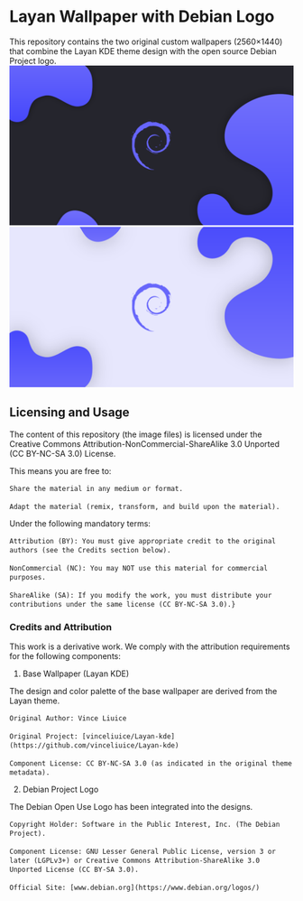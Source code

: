 # Layan Wallpaper with Debian Logo
This repository contains the two original custom wallpapers (2560×1440) that combine the Layan KDE theme design with the open source Debian Project logo.
![Preview](preview/preview1.png)
![Preview](preview/preview2.png)


## Licensing and Usage

The content of this repository (the image files) is licensed under the Creative Commons Attribution-NonCommercial-ShareAlike 3.0 Unported (CC BY-NC-SA 3.0) License.

This means you are free to:

    Share the material in any medium or format.

    Adapt the material (remix, transform, and build upon the material).

Under the following mandatory terms:

    Attribution (BY): You must give appropriate credit to the original authors (see the Credits section below).

    NonCommercial (NC): You may NOT use this material for commercial purposes.

    ShareAlike (SA): If you modify the work, you must distribute your contributions under the same license (CC BY-NC-SA 3.0).}



### Credits and Attribution

This work is a derivative work. We comply with the attribution requirements for the following components:

1. Base Wallpaper (Layan KDE)

The design and color palette of the base wallpaper are derived from the Layan theme.

    Original Author: Vince Liuice

    Original Project: [vinceliuice/Layan-kde](https://github.com/vinceliuice/Layan-kde)

    Component License: CC BY-NC-SA 3.0 (as indicated in the original theme metadata).
    
2. Debian Project Logo

The Debian Open Use Logo has been integrated into the designs.

    Copyright Holder: Software in the Public Interest, Inc. (The Debian Project).

    Component License: GNU Lesser General Public License, version 3 or later (LGPLv3+) or Creative Commons Attribution-ShareAlike 3.0 Unported License (CC BY-SA 3.0).

    Official Site: [www.debian.org](https://www.debian.org/logos/)
